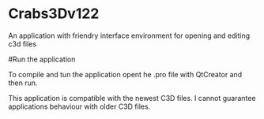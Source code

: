 # Crabs3Dv122
An application with friendry interface environment for opening and editing c3d files

#Run the application

To compile and tun the application opent he .pro file with QtCreator and then run.

This application is compatible with the newest C3D files. I cannot guarantee applications behaviour with older C3D files. 
